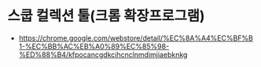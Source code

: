 스쿱 컬렉션 툴(크롬 확장프로그램)
========================

* https://chrome.google.com/webstore/detail/%EC%8A%A4%EC%BF%B1-%EC%BB%AC%EB%A0%89%EC%85%98-%ED%88%B4/kfpocancgdkcihcnclnmdimjiaebknkg
